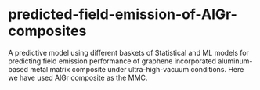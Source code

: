 # predicted-field-emission-of-AlGr-composites
A predictive model using different baskets of Statistical and ML models for predicting field emission performance of graphene incorporated aluminum-based metal matrix composite under ultra-high-vacuum conditions.
Here we have used AlGr composite as the MMC.

